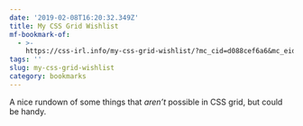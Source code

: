 ```yaml
---
date: '2019-02-08T16:20:32.349Z'
title: My CSS Grid Wishlist
mf-bookmark-of:
  - >-
    https://css-irl.info/my-css-grid-wishlist/?mc_cid=d088cef6a6&mc_eid=61e1aff925
tags: ''
slug: my-css-grid-wishlist
category: bookmarks
---
```

A nice rundown of some things that _aren’t_ possible in CSS grid, but could be handy.
